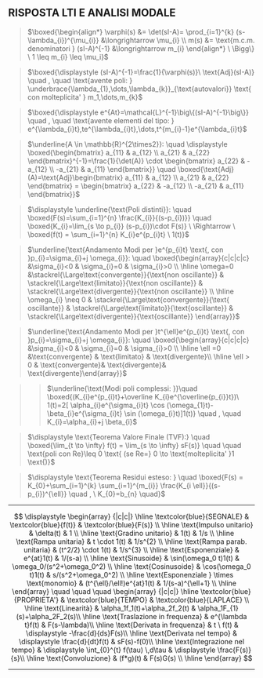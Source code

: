 ## RISPOSTA LTI E ANALISI MODALE

 > $\boxed{\begin{align*} \varphi(s) &= \det(sI-A)= \prod_{i=1}^{k} (s-\lambda_{i})^{\mu_{i}} &\longrightarrow \mu_{i} \\ m(s) &= \text{m.c.m. denominatori } (sI-A)^{-1} &\longrightarrow m_{i} \end{align*} \ \Bigg\} \ 1 \leq m_{i} \leq \mu_i}$

>  $\boxed{\displaystyle (sI-A)^{-1}=\frac{1}{\varphi(s)}\ \text{Adj}(sI-A)}  \quad , \quad \text{avente poli: } \underbrace{\lambda_{1},\dots,\lambda_{k}}_{\text{autovalori}} \text{ con molteplicita' } m_1,\dots,m_{k}$

> $\boxed{\displaystyle e^{At}=\mathcal{L}^{-1}\big\{(sI-A)^{-1}\big\}}  \quad , \quad \text{avente elementi del tipo: } e^{\lambda_{i}t},te^{\lambda_{i}t},\dots,t^{m_{i}-1}e^{\lambda_{i}t}$

 > $\underline{A \in \mathbb{R}^{2\times2}}: \quad \displaystyle \boxed{\begin{bmatrix} a_{11} & a_{12} \\ a_{21} & a_{22} \end{bmatrix}^{-1}=\frac{1}{\det(A)} \cdot \begin{bmatrix} a_{22} & -a_{12} \\ -a_{21} & a_{11} \end{bmatrix}} \quad \boxed{\text{Adj}(A)=\text{Adj}\begin{bmatrix} a_{11} & a_{12} \\ a_{21} & a_{22} \end{bmatrix} = \begin{bmatrix} a_{22} & -a_{12} \\ -a_{21} & a_{11} \end{bmatrix}}$

> $\displaystyle \underline{\text{Poli distinti}}: \quad \boxed{F(s)=\sum_{i=1}^{n} \frac{K_{i}}{(s-p_{i})}} \quad \boxed{K_{i}=\lim_{s \to p_{i}} (s-p_{i})\cdot F(s)} \ \Rightarrow \ \boxed{f(t) = \sum_{i=1}^{n} K_{i}e^{p_{i}t} \ 1(t)}$

> $\underline{\text{Andamento Modi per }e^{p_{i}t} \text{, con }p_{i}=\sigma_{i}+j \omega_{i}}: \quad \boxed{\begin{array}{c|c|c|c}  &\sigma_{i}<0 & \sigma_{i}=0 & \sigma_{i}>0 \\ \hline  \omega=0 &\stackrel{\Large\text{convergente}}{\text{non oscillante}} & \stackrel{\Large\text{limitato}}{\text{non oscillante}} & \stackrel{\Large\text{divergente}}{\text{non oscillante}} \\ \hline \omega_{i} \neq 0 & \stackrel{\Large\text{convergente}}{\text{ oscillante}} & \stackrel{\Large\text{limitato}}{\text{oscillante}} & \stackrel{\Large\text{divergente}}{\text{oscillante}} \end{array}}$

> $\underline{\text{Andamento Modi per }t^{\ell}e^{p_{i}t} \text{, con }p_{i}=\sigma_{i}+j \omega_{i}}: \quad \boxed{\begin{array}{c|c|c|c}  &\sigma_{i}<0 & \sigma_{i}=0 & \sigma_{i}>0 \\ \hline  \ell =0 &\text{convergente} & \text{limitato} & \text{divergente}\\ \hline \ell > 0 & \text{convergente}& \text{divergente}& \text{divergente}\end{array}}$

>>  $\underline{\text{Modi poli complessi: }}\quad  \boxed{(K_{i}e^{p_{i}t}+\overline K_{i}e^{\overline{p_{i}}t})\ 1(t)=2[ \alpha_{i}e^{\sigma_{i}t} \cos (\omega_{1}t)-\beta_{i}e^{\sigma_{i}t} \sin (\omega_{i}t)]1(t)} \quad , \quad K_{i}=\alpha_{i}+j \beta_{i}$

> $\displaystyle \text{Teorema Valore Finale (TVF):} \quad \boxed{\lim_{t \to \infty} f(t) = \lim_{s \to \infty} sF(s)} \quad \quad \text{poli con Re}\leq 0 \text{ (se Re=} 0 \to \text{molteplicita' }1 \text{)}$

> $\displaystyle \text{Teorema Residui esteso: } \quad \boxed{F(s) = K_{0}+\sum_{i=1}^{k} \sum_{i=1}^{m_{i}} \frac{K_{i \ell}}{(s-p_{i})^{\ell}} \quad , \ K_{0}=b_{n} \quad}$

---

$$
\displaystyle
\begin{array} {|c|c|}
\hline \textcolor{blue}{SEGNALE}  & \textcolor{blue}{f(t)} & \textcolor{blue}{F(s)}  \\ 
\hline \text{Impulso unitario} & \delta(t) & 1 \\
\hline \text{Gradino unitario} & 1(t) & 1/s \\
\hline \text{Rampa unitaria} & t \cdot 1(t) & 1/s^{2} \\
\hline \text{Rampa parab. unitaria} & (t^2/2) \cdot 1(t) & 1/s^{3} \\
\hline \text{Esponenziale} & e^{at}1(t) & 1/(s-a) \\
\hline \text{Sinusoide} & \sin(\omega_0 t)1(t) & \omega_0/(s^2+\omega_0^2) \\
\hline \text{Cosinusoide} & \cos(\omega_0 t)1(t) & s/(s^2+\omega_0^2) \\
\hline \text{Esponenziale } \times \text{monomio} & (t^{\ell}/\ell!)e^{at}1(t) & 1/(s-a)^{\ell+1} \\ \hline
\end{array} 
 \quad \quad \quad
 \begin{array} {|c|c|}
\hline \textcolor{blue}{PROPRIETA'}  & \textcolor{blue}{TEMPO} & \textcolor{blue}{LAPLACE}  \\ 
\hline \text{Linearità} & \alpha_1f_1(t)+\alpha_2f_2(t) & \alpha_1F_{1}(s)+\alpha_2F_2(s)\\
\hline \text{Traslazione in frequenza} & e^{\lambda t}f(t) & F(s-\lambda)\\
\hline \text{Derivata in frequenza} & t \ f(t) & \displaystyle -\frac{d}{ds}F(s)\\
\hline \text{Derivata nel tempo} & \displaystyle  \frac{d}{dt}f(t) & sF(s)-f(0)\\
\hline \text{Integrazione nel tempo} & \displaystyle  \int_{0}^{t} f(\tau) \,d\tau & \displaystyle \frac{F(s)}{s}\\
\hline \text{Convoluzione} & (f*g)(t) & F(s)G(s) \\ \hline
\end{array} 
$$

---
